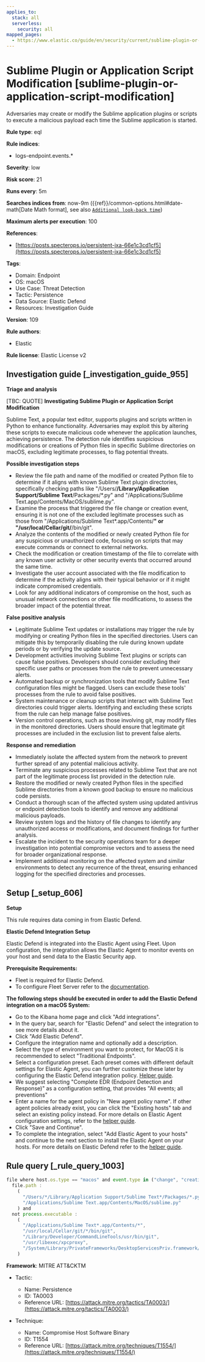 ```yaml
---
applies_to:
  stack: all
  serverless:
    security: all
mapped_pages:
  - https://www.elastic.co/guide/en/security/current/sublime-plugin-or-application-script-modification.html
---
```


# Sublime Plugin or Application Script Modification [sublime-plugin-or-application-script-modification]

Adversaries may create or modify the Sublime application plugins or scripts to execute a malicious payload each time the Sublime application is started.

**Rule type**: eql

**Rule indices**:

* logs-endpoint.events.*

**Severity**: low

**Risk score**: 21

**Runs every**: 5m

**Searches indices from**: now-9m ({{ref}}/common-options.html#date-math[Date Math format], see also [`Additional look-back time`](docs-content://solutions/security/detect-and-alert/create-detection-rule.md#rule-schedule))

**Maximum alerts per execution**: 100

**References**:

* [https://posts.specterops.io/persistent-jxa-66e1c3cd1cf5](https://posts.specterops.io/persistent-jxa-66e1c3cd1cf5)

**Tags**:

* Domain: Endpoint
* OS: macOS
* Use Case: Threat Detection
* Tactic: Persistence
* Data Source: Elastic Defend
* Resources: Investigation Guide

**Version**: 109

**Rule authors**:

* Elastic

**Rule license**: Elastic License v2

## Investigation guide [_investigation_guide_955]

**Triage and analysis**

[TBC: QUOTE]
**Investigating Sublime Plugin or Application Script Modification**

Sublime Text, a popular text editor, supports plugins and scripts written in Python to enhance functionality. Adversaries may exploit this by altering these scripts to execute malicious code whenever the application launches, achieving persistence. The detection rule identifies suspicious modifications or creations of Python files in specific Sublime directories on macOS, excluding legitimate processes, to flag potential threats.

**Possible investigation steps**

* Review the file path and name of the modified or created Python file to determine if it aligns with known Sublime Text plugin directories, specifically checking paths like "/Users/**/Library/Application Support/Sublime Text**/Packages/*.py" and "/Applications/Sublime Text.app/Contents/MacOS/sublime.py".
* Examine the process that triggered the file change or creation event, ensuring it is not one of the excluded legitimate processes such as those from "/Applications/Sublime Text*.app/Contents/**" or "/usr/local/Cellar/git/**/bin/git".
* Analyze the contents of the modified or newly created Python file for any suspicious or unauthorized code, focusing on scripts that may execute commands or connect to external networks.
* Check the modification or creation timestamp of the file to correlate with any known user activity or other security events that occurred around the same time.
* Investigate the user account associated with the file modification to determine if the activity aligns with their typical behavior or if it might indicate compromised credentials.
* Look for any additional indicators of compromise on the host, such as unusual network connections or other file modifications, to assess the broader impact of the potential threat.

**False positive analysis**

* Legitimate Sublime Text updates or installations may trigger the rule by modifying or creating Python files in the specified directories. Users can mitigate this by temporarily disabling the rule during known update periods or by verifying the update source.
* Development activities involving Sublime Text plugins or scripts can cause false positives. Developers should consider excluding their specific user paths or processes from the rule to prevent unnecessary alerts.
* Automated backup or synchronization tools that modify Sublime Text configuration files might be flagged. Users can exclude these tools' processes from the rule to avoid false positives.
* System maintenance or cleanup scripts that interact with Sublime Text directories could trigger alerts. Identifying and excluding these scripts from the rule can help manage false positives.
* Version control operations, such as those involving git, may modify files in the monitored directories. Users should ensure that legitimate git processes are included in the exclusion list to prevent false alerts.

**Response and remediation**

* Immediately isolate the affected system from the network to prevent further spread of any potential malicious activity.
* Terminate any suspicious processes related to Sublime Text that are not part of the legitimate process list provided in the detection rule.
* Restore the modified or newly created Python files in the specified Sublime directories from a known good backup to ensure no malicious code persists.
* Conduct a thorough scan of the affected system using updated antivirus or endpoint detection tools to identify and remove any additional malicious payloads.
* Review system logs and the history of file changes to identify any unauthorized access or modifications, and document findings for further analysis.
* Escalate the incident to the security operations team for a deeper investigation into potential compromise vectors and to assess the need for broader organizational response.
* Implement additional monitoring on the affected system and similar environments to detect any recurrence of the threat, ensuring enhanced logging for the specified directories and processes.


## Setup [_setup_606]

**Setup**

This rule requires data coming in from Elastic Defend.

**Elastic Defend Integration Setup**

Elastic Defend is integrated into the Elastic Agent using Fleet. Upon configuration, the integration allows the Elastic Agent to monitor events on your host and send data to the Elastic Security app.

**Prerequisite Requirements:**

* Fleet is required for Elastic Defend.
* To configure Fleet Server refer to the [documentation](docs-content://reference/ingestion-tools/fleet/fleet-server.md).

**The following steps should be executed in order to add the Elastic Defend integration on a macOS System:**

* Go to the Kibana home page and click "Add integrations".
* In the query bar, search for "Elastic Defend" and select the integration to see more details about it.
* Click "Add Elastic Defend".
* Configure the integration name and optionally add a description.
* Select the type of environment you want to protect, for MacOS it is recommended to select "Traditional Endpoints".
* Select a configuration preset. Each preset comes with different default settings for Elastic Agent, you can further customize these later by configuring the Elastic Defend integration policy. [Helper guide](docs-content://solutions/security/configure-elastic-defend/configure-an-integration-policy-for-elastic-defend.md).
* We suggest selecting "Complete EDR (Endpoint Detection and Response)" as a configuration setting, that provides "All events; all preventions"
* Enter a name for the agent policy in "New agent policy name". If other agent policies already exist, you can click the "Existing hosts" tab and select an existing policy instead. For more details on Elastic Agent configuration settings, refer to the [helper guide](docs-content://reference/ingestion-tools/fleet/agent-policy.md).
* Click "Save and Continue".
* To complete the integration, select "Add Elastic Agent to your hosts" and continue to the next section to install the Elastic Agent on your hosts. For more details on Elastic Defend refer to the [helper guide](docs-content://solutions/security/configure-elastic-defend/install-elastic-defend.md).


## Rule query [_rule_query_1003]

```js
file where host.os.type == "macos" and event.type in ("change", "creation") and file.extension : "py" and
  file.path :
    (
      "/Users/*/Library/Application Support/Sublime Text*/Packages/*.py",
      "/Applications/Sublime Text.app/Contents/MacOS/sublime.py"
    ) and
  not process.executable :
    (
      "/Applications/Sublime Text*.app/Contents/*",
      "/usr/local/Cellar/git/*/bin/git",
      "/Library/Developer/CommandLineTools/usr/bin/git",
      "/usr/libexec/xpcproxy",
      "/System/Library/PrivateFrameworks/DesktopServicesPriv.framework/Versions/A/Resources/DesktopServicesHelper"
    )
```

**Framework**: MITRE ATT&CKTM

* Tactic:

    * Name: Persistence
    * ID: TA0003
    * Reference URL: [https://attack.mitre.org/tactics/TA0003/](https://attack.mitre.org/tactics/TA0003/)

* Technique:

    * Name: Compromise Host Software Binary
    * ID: T1554
    * Reference URL: [https://attack.mitre.org/techniques/T1554/](https://attack.mitre.org/techniques/T1554/)



